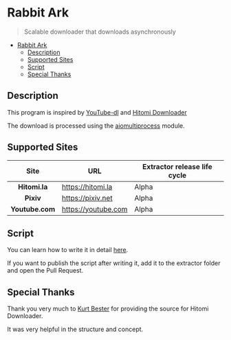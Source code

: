 # Rabbit Ark

> Scalable downloader that downloads asynchronously

- [Rabbit Ark](#rabbit-ark)
  - [Description](#description)
  - [Supported Sites](#supported-sites)
  - [Script](#script)
  - [Special Thanks](#special-thanks)

## Description

This program is inspired by [YouTube-dl](https://github.com/ytdl-org/youtube-dl/) and [Hitomi Downloader](https://github.com/KurtBestor/Hitomi-Downloader)

The download is processed using the [aiomultiprocess](https://github.com/omnilib/aiomultiprocess) module.

## Supported Sites

|     Site      | URL                 | Extractor release life cycle |
| :-----------: | ------------------- | ---------------------------- |
| **Hitomi.la** | <https://hitomi.la> | Alpha                        |
|   **Pixiv**   | <https://pixiv.net> | Alpha                        |
| **Youtube.com**| <https://youtube.com> | Alpha|

## Script

You can learn how to write it in detail [here](https://github.com/Saebasol/rabbit-ark/wiki/Script).

If you want to publish the script after writing it, add it to the extractor folder and open the Pull Request.

## Special Thanks

Thank you very much to [Kurt Bester](https://github.com/KurtBestor) for providing the source for Hitomi Downloader.

It was very helpful in the structure and concept.
